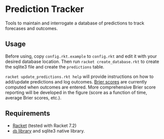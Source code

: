 # Prediction Tracker

Tools to maintain and interrogate a database of predictions to track forecases and outcomes.

## Usage

Before using, copy `config.rkt.example` to `config.rkt` and edit it with your desired database location.
Then run `racket create_database.rkt` to create the sqlite3 file and create the `predictions` table.

`racket update_predictions.rkt help` will provide instructions on how to add/update predictions and log outcomes. 
[Brier scores](https://en.wikipedia.org/wiki/Brier_score) are currently computed when outcomes are entered.
More comprehensive Brier score reporting will be developed in the figure (score as a function of time, average Brier scores, etc.).

## Requirements

* [Racket](https://racket-lang.org/) (tested with Racket 7.2)
* [`db` library](https://docs.racket-lang.org/db/index.html) and sqlite3 native library.

